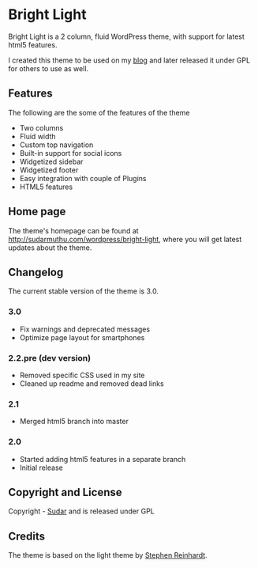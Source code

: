 # Bright Light

Bright Light is a 2 column, fluid WordPress theme, with support for latest html5 features.

I created this theme to be used on my [blog](http://sudarmuthu.com) and later released it under GPL for others to use as well.

## Features

The following are the some of the features of the theme

*   Two columns
*   Fluid width
*   Custom top navigation
*   Built-in support for social icons
*   Widgetized sidebar
*   Widgetized footer
*   Easy integration with couple of Plugins
*   HTML5 features

## Home page

The theme's homepage can be found at http://sudarmuthu.com/wordpress/bright-light, where you will get latest updates about the theme.

## Changelog

The current stable version of the theme is 3.0.

### 3.0
- Fix warnings and deprecated messages
- Optimize page layout for smartphones

### 2.2.pre (dev version)
- Removed specific CSS used in my site
- Cleaned up readme and removed dead links

### 2.1
- Merged html5 branch into master

### 2.0
- Started adding html5 features in a separate branch
- Initial release

## Copyright and License

Copyright - [Sudar](http://sudarmuthu.com) and is released under GPL

## Credits

The theme is based on the light theme by [Stephen Reinhardt](http://vaguedream.com/).
